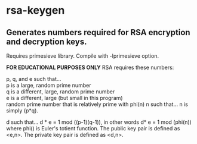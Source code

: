 # rsa-keygen
## Generates numbers required for RSA encryption and decryption keys.  

Requires primesieve library. Compile with -lprimesieve option.  

**FOR EDUCATIONAL PURPOSES ONLY**
RSA requires these numbers: 

p, q, and e such that...  
p is a large, random prime number  
q is a different, large, random prime number  
e is a different, large (but small in this program)  
random prime number that is relatively prime with phi(n)
n such that...
n is simply (p*q).

d such that...
d * e = 1 mod ((p-1)(q-1)), in other words d* e = 1 mod (phi(n))
where phi() is Euler's totient function.
The public key pair is defined as <e,n>.
The private key pair is defined as <d,n>.
